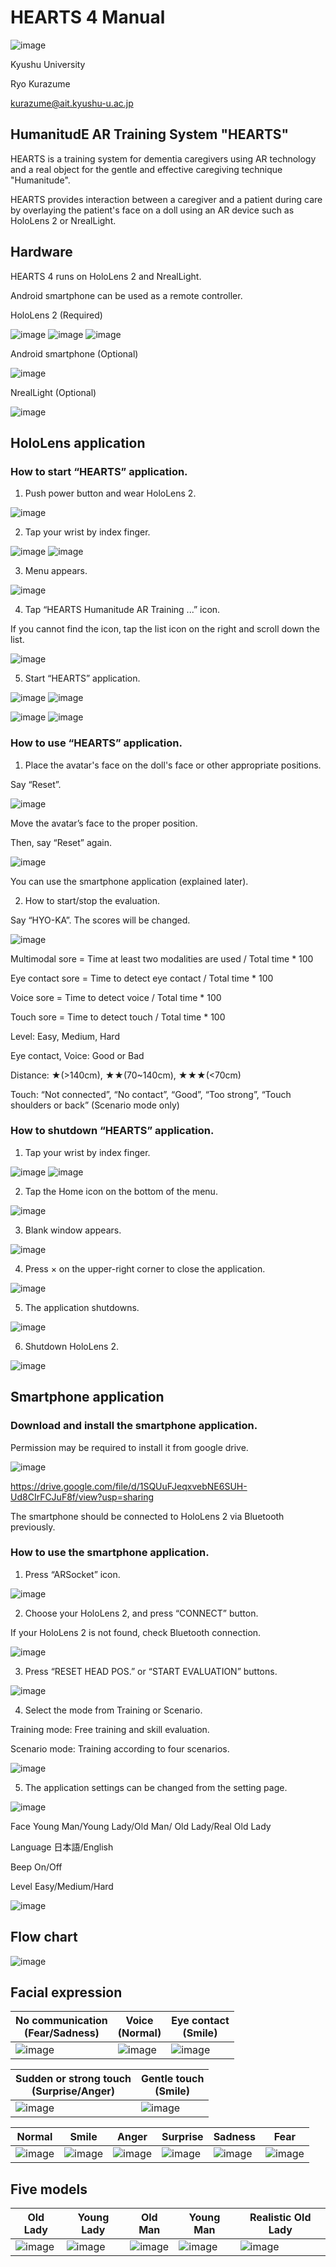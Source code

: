 # HEARTS 4 Manual

![image](image/1.png)

Kyushu University

Ryo Kurazume

kurazume@ait.kyushu-u.ac.jp


## HumanitudE AR Training System "HEARTS"

HEARTS is a training system for dementia caregivers using AR technology and a real object for the gentle and effective caregiving technique "Humanitude".

HEARTS provides interaction between a caregiver and a patient during care by overlaying the patient's face on a doll using an AR device such as HoloLens 2 or NrealLight.

## Hardware

HEARTS 4 runs on HoloLens 2 and NrealLight.

Android smartphone can be used as a remote controller.

HoloLens 2 (Required)

![image](image/2.png)
![image](image/3.png)
![image](image/4.png)

Android smartphone (Optional) 

![image](image/5.png)


NrealLight (Optional)

![image](image/6.png)

## HoloLens application

### How to start “HEARTS” application.
1.	Push power button and wear HoloLens 2.

![image](image/7.png)

2.	Tap your wrist by index finger.

![image](image/8.png)
![image](image/9.png)

3.	Menu appears.

![image](image/10.png)

4.	Tap “HEARTS Humanitude AR Training ...” icon.

If you cannot find the icon, tap the list icon on the right and scroll down the list.

![image](image/11.png)

5.	Start “HEARTS” application.

![image](image/12.png)
![image](image/13.png)

![image](image/14.png)
![image](image/15.png)

### How to use “HEARTS” application.
1.	Place the avatar's face on the doll's face or other appropriate positions.

Say “Reset”.
 
![image](image/16.png)

Move the avatar’s face to the proper position.

Then, say “Reset” again.

![image](image/17.png)

You can use the smartphone application (explained later).

2.	How to start/stop the evaluation.

Say “HYO-KA”. The scores will be changed.
 
![image](image/18.png)

Multimodal sore = Time at least two modalities are used / Total time * 100 

Eye contact sore = Time to detect eye contact / Total time * 100 

Voice sore = Time to detect voice / Total time * 100 

Touch sore = Time to detect touch / Total time * 100 

Level: Easy, Medium, Hard

Eye contact, Voice: Good or Bad

Distance: ★(>140cm), ★★(70~140cm), ★★★(<70cm)

Touch: “Not connected”, “No contact”, “Good”, “Too strong”, “Touch shoulders or back” (Scenario mode only) 

### How to shutdown “HEARTS” application.
1.	Tap your wrist by index finger.

![image](image/8.png)
![image](image/9.png)

2.	Tap the Home icon on the bottom of the menu.

![image](image/19.png)

3.	Blank window appears.

![image](image/20.png)

4.	Press × on the upper-right corner to close the application.

![image](image/21.png)

5.	The application shutdowns.

![image](image/22.png)

6.	Shutdown HoloLens 2.

![image](image/23.png)

## Smartphone application

### Download and install the smartphone application.

Permission may be required to install it from google drive.

![image](image/41.png)

https://drive.google.com/file/d/1SQUuFJeqxvebNE6SUH-Ud8CIrFCJuF8f/view?usp=sharing

The smartphone should be connected to HoloLens 2 via Bluetooth previously.

### How to use the smartphone application.
1.	Press “ARSocket” icon.

![image](image/26.png)

2.	Choose your HoloLens 2, and press “CONNECT” button.

If your HoloLens 2 is not found, check Bluetooth connection.

![image](image/42.png)

3.	Press “RESET HEAD POS.” or “START EVALUATION” buttons.

![image](image/43.png)

4.	Select the mode from Training or Scenario.

Training mode: Free training and skill evaluation.

Scenario mode: Training according to four scenarios.

![image](image/44.png)

5. The application settings can be changed from the setting page. 

![image](image/45.png)

Face		Young Man/Young Lady/Old Man/ Old Lady/Real Old Lady

Language	日本語/English

Beep		On/Off

Level		Easy/Medium/Hard

![image](image/46.png)

## Flow chart

![image](image/30.png)

## Facial expression


|  No communication<br>(Fear/Sadness)  |  Voice<br>(Normal)  | Eye contact<br>(Smile)  |
| ---- | ---- |---- |
| ![image](image/31.png) | ![image](image/32.png) | ![image](image/33.png) |

|  Sudden or strong touch<br>(Surprise/Anger)| Gentle touch<br>(Smile) |
|---- |---- |
| ![image](image/34.png) |![image](image/35.png) |

|  Normal  |  Smile  |  Anger  | Surprise  | Sadness | Fear |
| ---- | ---- | ---- |---- |---- |---- |
| ![image](image/53.png) | ![image](image/36.png) | ![image](image/37.png) | ![image](image/38.png) | ![image](image/39.png) | ![image](image/40.png) |

## Five models


| Old Lady | Young Lady | Old Man | Young Man | Realistic Old Lady |
| ---- | ---- |---- |---- |---- |
| ![image](image/48.png) | ![image](image/49.png) | ![image](image/50.png) | ![image](image/51.png) | ![image](image/52.png) |
